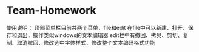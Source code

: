 # Team-Homework

使用说明：
顶部菜单栏目前共两个菜单，file和edit
在file中可以新建、打开、保存和退出，操作类似windows的文本编辑器
edit栏中有撤回、拷贝、剪切、复制、取消撤回、修改选中字体样式、修改整个文本编码格式功能